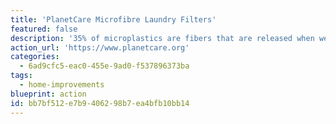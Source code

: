 ```yaml
---
title: 'PlanetCare Microfibre Laundry Filters'
featured: false
description: '35% of microplastics are fibers that are released when we wash our clothes.  With consumer and industrial laundry filters, tackle the problem close to the source – with a filter in your washing machine.  PlanteCare makes efficient, practical and affordable laundry filters that allow every household to stop sending microfibres into the environment.'
action_url: 'https://www.planetcare.org'
categories:
  - 6ad9cfc5-eac0-455e-9ad0-f537896373ba
tags:
  - home-improvements
blueprint: action
id: bb7bf512-e7b9-4062-98b7-ea4bfb10bb14
---
```

